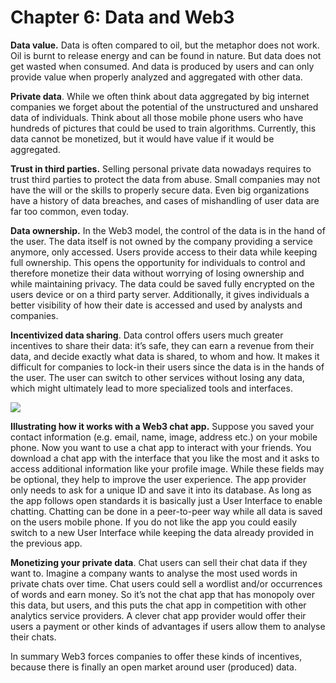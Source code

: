 # Chapter 6: Data and Web3

<dialog character="jellyfish">The Web3 space extends the field of possibilities, and by now we start to meet funky new creatures in our diving descent.</dialog>

**Data value.** Data is often compared to oil, but the metaphor does not work. Oil is burnt to release energy and can be found in nature. But data does not get wasted when consumed. And data is produced by users and can only provide value when properly analyzed and aggregated with other data.

**Private data**. While we often think about data aggregated by big internet companies we forget about the potential of the unstructured and unshared data of individuals. Think about all those mobile phone users who have hundreds of pictures that could be used to train algorithms. Currently, this data cannot be monetized, but it would have value if it would be aggregated. 

**Trust in third parties.** Selling personal private data nowadays requires to trust third parties to protect the data from abuse. Small companies may not have the will or the skills to properly secure data. Even big organizations have a history of data breaches, and cases of mishandling of user data are far too common, even today. 

**Data ownership.** In the Web3 model, the control of the data is in the hand of the user. The data itself is not owned by the company providing a service anymore, only accessed. Users provide access to their data while keeping full ownership. This opens the opportunity for individuals to control and therefore monetize their data without worrying of losing ownership and while maintaining privacy. The data could be saved fully encrypted on the users device or on a third party server. Additionally, it gives individuals a better visibility of how their date is accessed and used by analysts and companies. 

**Incentivized data sharing**. Data control offers users much greater incentives to share their data: it’s safe, they can earn a revenue from their data, and decide exactly what data is shared, to whom and how. It makes it difficult for companies to lock-in their users since the data is in the hands of the user. The user can switch to other services without losing any data, which might ultimately lead to more specialized tools and interfaces.

<img src="/images/chapter6_0.png" />

**Illustrating how it works with a Web3 chat app.** Suppose you saved your contact information (e.g. email, name, image, address etc.) on your mobile phone. Now you want to use a chat app to interact with your friends. You download a chat app with the interface that you like the most and it asks to access additional information like your profile image. While these fields may be optional, they help to improve the user experience. The app provider only needs to ask for a unique ID and save it into its database. As long as the app follows open standards it is basically just a User Interface to enable chatting. Chatting can be done in a peer-to-peer way while all data is saved on the users mobile phone. If you do not like the app you could easily switch to a new User Interface while keeping the data already provided in the previous app.

**Monetizing your private data**. Chat users can sell their chat data if they want to. Imagine a company wants to analyse the most used words in private chats over time. Chat users could sell a wordlist and/or occurrences of words and earn money. So it’s not the chat app that has monopoly over this data, but users, and this puts the chat app in competition with other analytics service providers. A clever chat app provider would offer their users a payment or other kinds of advantages if users allow them to analyse their chats. 

In summary Web3 forces companies to offer these kinds of incentives, because there is finally an open market around user (produced) data. 
